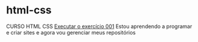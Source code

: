 # html-css
 CURSO HTML CSS
<a href="https://fabiofelipedasilva.github.io/html-css/modulo 1/ex001/index.html">Executar o exercício 001</a>
 Estou aprendendo a programar e criar sites  e agora vou  gerenciar meus repositórios


